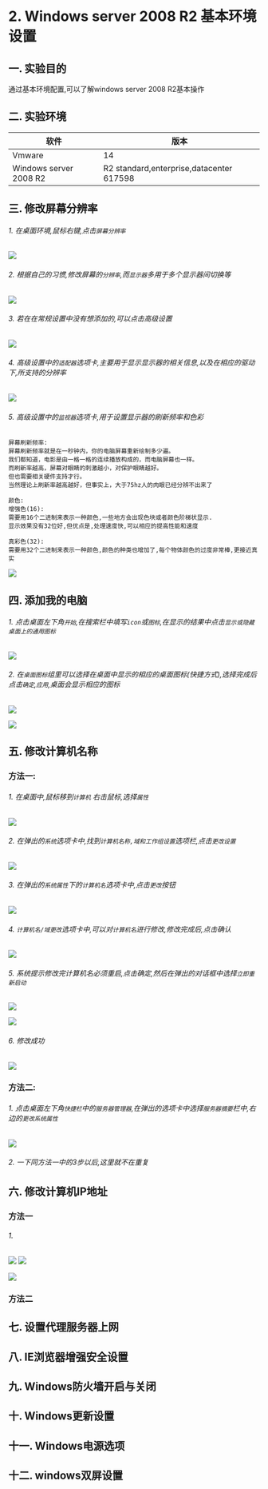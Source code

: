 # 2. Windows server 2008 R2 基本环境设置

## 一. 实验目的
通过基本环境配置,可以了解windows server 2008 R2基本操作

## 二. 实验环境

|软件|版本|
|----|----|
|Vmware| 14 |
|Windows server 2008 R2|R2 standard,enterprise,datacenter 617598|

## 三. 修改屏幕分辨率

###### 1. 在桌面环境,鼠标右键,点击`屏幕分辨率`

![](/windows/win2008R2/base/image/r2res-1.png)

###### 2. 根据自己的习惯,修改屏幕的`分辨率`,而`显示器`多用于多个显示器间切换等

![](/windows/win2008R2/base/image/r2res-2.png)

###### 3. 若在在常规设置中没有想添加的,可以点击高级设置

![](/windows/win2008R2/base/image/r2res-3.png)

###### 4. 高级设置中的`适配器`选项卡,主要用于显示显示器的相关信息,以及在相应的驱动下,所支持的分辨率 

![](/windows/win2008R2/base/image/r2res-4.png)

###### 5. 高级设置中的`监视器`选项卡,用于设置显示器的刷新频率和色彩

```
屏幕刷新频率:
屏幕刷新频率就是在一秒钟内，你的电脑屏幕重新绘制多少遍。
我们都知道，电影是由一格一格的连续播放构成的，而电脑屏幕也一样。
而刷新率越高，屏幕对眼睛的刺激越小，对保护眼睛越好。
但也需要相关硬件支持才行。
当然理论上刷新率越高越好，但事实上，大于75hz人的肉眼已经分辨不出来了
```

```
颜色:
增强色(16):
需要用16个二进制来表示一种颜色,一些地方会出现色块或者颜色阶梯状显示.
显示效果没有32位好,但优点是,处理速度快,可以相应的提高性能和速度

真彩色(32):
需要用32个二进制来表示一种颜色,颜色的种类也增加了,每个物体颜色的过度非常棒,更接近真实
```

![](/windows/win2008R2/base/image/r2res-5.png)

## 四. 添加我的电脑

###### 1. 点击桌面左下角`开始`,在搜索栏中填写`icon`或`图标`,在显示的结果中点击`显示或隐藏桌面上的通用图标` 

![](/windows/win2008R2/base/image/r2res-6.png)

###### 2. 在`桌面图标`组里可以选择在桌面中显示的相应的桌面图标(快捷方式),选择完成后点击`确定`,`应用`,桌面会显示相应的图标

![](/windows/win2008R2/base/image/r2res-7.png)

![](/windows/win2008R2/base/image/r2res-8.png)

## 五. 修改计算机名称

### 方法一:

###### 1. 在桌面中,鼠标移到`计算机` 右击鼠标,选择`属性`

![](/windows/win2008R2/base/image/r2res-9.png)

###### 2. 在弹出的`系统`选项卡中,找到`计算机名称,域和工作组设置`选项栏,点击`更改设置`

![](/windows/win2008R2/base/image/r2res-10.png)

###### 3. 在弹出的`系统属性`下的`计算机名`选项卡中,点击`更改`按钮

![](/windows/win2008R2/base/image/r2res-11.png)

###### 4. `计算机名/域更改`选项卡中,可以对`计算机名`进行修改,修改完成后,点击确认

![](/windows/win2008R2/base/image/r2res-12.png)

###### 5. 系统提示修改完计算机名必须重启,点击确定,然后在弹出的对话框中选择`立即重新启动`

![](/windows/win2008R2/base/image/r2res-13.png)

![](/windows/win2008R2/base/image/r2res-14.png)

###### 6. 修改成功

![](/windows/win2008R2/base/image/r2res-15.png)

### 方法二:

###### 1. 点击桌面左下角`快捷栏`中的`服务器管理器`,在弹出的选项卡中选择`服务器摘要`栏中,右边的`更改系统属性`

![](/windows/win2008R2/base/image/r2res-16.png)

###### 2. 一下同方法一中的3步以后,这里就不在重复

## 六. 修改计算机IP地址

### 方法一

###### 1. 

![](/windows/win2008R2/base/image/r2res-19.png)
![](/windows/win2008R2/base/image/r2res-18.png)

![](/windows/win2008R2/base/image/r2res-19.png)



### 方法二


## 七. 设置代理服务器上网

## 八. IE浏览器增强安全设置

## 九. Windows防火墙开启与关闭

## 十. Windows更新设置

## 十一. Windows电源选项

## 十二. windows双屏设置


